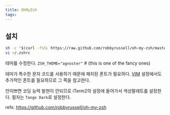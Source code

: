 ```yaml
---
title: OhMyZsh
tags:
---
```


## 설치 

``` bash
sh -c "$(curl -fsSL https://raw.github.com/robbyrussell/oh-my-zsh/master/tools/install.sh)"
vi ~/.zshrc
```

테마를 수정한다.
`ZSH_THEME="agnoster"` # (this is one of the fancy ones)

테마가 특수한 문자 코드를 사용하기 때문에 패치된 폰트가 필요하다. [VIM](posts/2016/nvim/) 설정에서도 추가적인 폰트를 필요하므로 그 쪽을 참고한다.

안이쁘면 코딩 능력 발현이 안되므로 iTerm2의 설정에 들어가서 색상팔레트를 설정한다. 필자는 `Tango Dark`로 설정한다.

refs:
<https://github.com/robbyrussell/oh-my-zsh>
